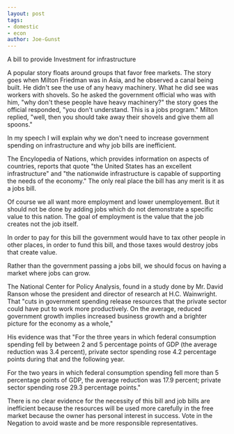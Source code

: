 ```yaml
---
layout: post
tags: 
- domestic 
- econ
author: Joe-Gunst
---
```

A bill to provide Investment for infrastructure

A popular story floats around groups that favor free markets. The story goes when Milton Friedman was in Asia, and he observed a canal being built. He didn't see the use of any heavy machinery. What he did see was workers with shovels. So he asked the government official who was with him, "why don't these people have heavy machinery?" the story goes the official responded, "you don't understand. This is a jobs program." Milton replied, "well, then you should take away their shovels and give them all spoons."

In my speech I will explain why we don't need to increase government spending on infrastructure and why job bills are inefficient.

The Encylopedia of Nations, which provides information on aspects of countries, reports that quote "the United States has an excellent infrastructure" and "the nationwide infrastructure is capable of supporting the needs of the economy." The only real place the bill has any merit is it as a jobs bill.

Of course we all want more employment and lower unemployement. But it should not be done by adding jobs which do not demonstrate a specific value to this nation. The goal of employment is the value that the job creates not the job itself.

In order to pay for this bill the government would have to tax other people in other places, in order to fund this bill, and those taxes would destroy jobs that create value.

Rather than the government passing a jobs bill, we should focus on having a market where jobs can grow.

The National Center for Policy Analysis, found in a study done by Mr. David Ranson whose the president and director of research at H.C. Wainwright. That "cuts in government spending release resources that the private sector could have put to work more productively. On the average, reduced government growth implies increased business growth and a brighter picture for the economy as a whole,"

His evidence was that "For the three years in which federal consumption spending fell by between 2 and 5 percentage points of GDP (the average reduction was 3.4 percent), private sector spending rose 4.2 percentage points during that and the following year.

For the two years in which federal consumption spending fell more than 5 percentage points of GDP, the average reduction was 17.9 percent; private sector spending rose 29.3 percentage points."

There is no clear evidence for the necessity of this bill and job bills are inefficient because the resources will be used more carefully in the free market because the owner has personal interest in success. Vote in the Negation to avoid waste and be more responsible representatives.
